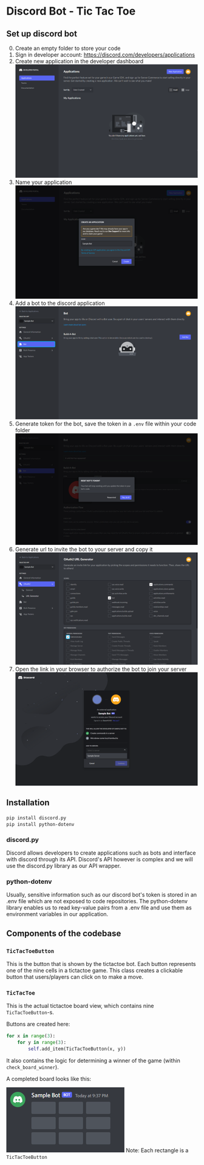 # Discord Bot - Tic Tac Toe

## Set up discord bot

0. Create an empty folder to store your code
1. Sign in developer account: https://discord.com/developers/applications
2. Create new application in the developer dashboard
![Create Application](images/create-application.png)
3. Name your application
![Name Application form](images/name-application.png)
4. Add a bot to the discord application
![Add Bot](images/add-bot-1.png)
5. Generate token for the bot, save the token in a `.env` file within your code folder
![Generate Token](images/token-1.png)
6. Generate url to invite the bot to your server and copy it
![Generate URL](images/url-1.png)
7. Open the link in your browser to authorize the bot to join your server
![Join Server](images/authorize-1.png)

## Installation

`pip install discord.py`  
`pip install python-dotenv`

### discord.py
Discord allows developers to create applications such as bots and interface with discord through its API. Discord's API however is complex and we will use the discord.py library as our API wrapper.
### python-dotenv
Usually, sensitive information such as our discord bot's token is stored in an .env file which are not exposed to code repositories. The python-dotenv library enables us to read key-value pairs from a .env file and use them as environment variables in our application.

## Components of the codebase

### `TicTacToeButton`

This is the button that is shown by the tictactoe bot. Each button represents one of the nine cells in a tictactoe game. This class creates a clickable button that users/players can click on to make a move.

### `TicTacToe`

This is the actual tictactoe board view, which contains nine `TicTacToeButton`-s.

Buttons are created here:
```Python
for x in range(3):
    for y in range(3):
        self.add_item(TicTacToeButton(x, y))
```

It also contains the logic for determining a winner of the game (within `check_board_winner`).

A completed board looks like this:

![Board](images/tictactoe-board.png) Note: Each rectangle is a `TicTacToeButton`
